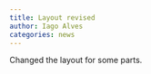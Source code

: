 ```yaml
---
title: Layout revised
author: Iago Alves
categories: news
---
```

Changed the layout for some parts.